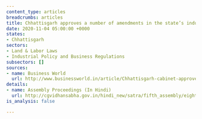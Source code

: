 ```yaml
---
content_type: articles
breadcrumbs: articles
title: Chhattisgarh approves a number of amendments in the state’s industrial policies
date: 2020-11-04 05:00:00 +0000
states:
- Chhattisgarh
sectors:
- Land & Labor Laws
- Industrial Policy and Business Regulations
subsectors: []
sources:
- name: Business World
  url: http://www.businessworld.in/article/Chhattisgarh-cabinet-approves-various-amendments-in-state-policies/26-10-2020-335885/
details:
- name: Assembly Proceedings (In Hindi)
  url: http://cgvidhansabha.gov.in/hindi_new/satra/fifth_assembly/eighth/Proc27102020.PDF
is_analysis: false

---
```


